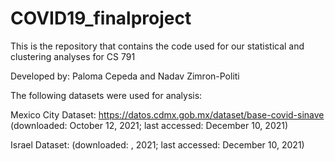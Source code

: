 # COVID19_finalproject
This is the repository that contains the code used for our statistical and clustering analyses for CS 791

Developed by: Paloma Cepeda and Nadav Zimron-Politi

The following datasets were used for analysis:

Mexico City Dataset: https://datos.cdmx.gob.mx/dataset/base-covid-sinave
(downloaded: October 12, 2021; last accessed: December 10, 2021)

Israel Dataset:
(downloaded: , 2021; last accessed: December 10, 2021)


